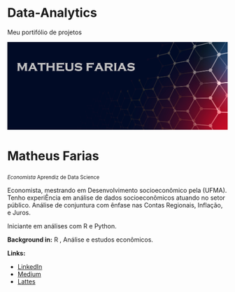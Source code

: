 # Data-Analytics
Meu portifólio de projetos 

<p align="center">
  <img src="22589.png" >
</p>

# Matheus Farias
<sub>*Economista* Aprendiz de Data Science</sub>

Economista, mestrando em Desenvolvimento socioeconômico pela (UFMA). Tenho experiÊncia em análise de dados socioeconômicos atuando no setor público. Análise de conjuntura com ênfase nas Contas Regionais, Inflação, e Juros. 

Iniciante em análises com R e Python.

**Background in:** R , Análise e estudos econômicos.

**Links:**
* [LinkedIn](https://www.linkedin.com/in/matheus-farias-b322a9141/)
* [Medium](https://medium.com/@matheusfarias1507)
* [Lattes](http://lattes.cnpq.br/0861277945111358)
